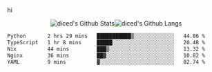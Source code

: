 hi

<div align="center">
  <img align="center" style="padding:0" src="https://github-readme-stats-dzcp99cze-dicedtomatos-projects.vercel.app/api?username=diced&show_icons=true&count_private=true&include_all_commits=true&hide=contribs&custom_title=GitHub%20Stats&theme=transparent&hide_border=true" alt="diced's Github Stats"><img align="center" style="padding:0" src="https://github-readme-stats-dzcp99cze-dicedtomatos-projects.vercel.app/api/top-langs/?username=diced&layout=compact&hide_border=true&theme=transparent" alt="diced's Github Langs">
</div>

<!--START_SECTION:waka-->

```txt
Python       2 hrs 29 mins   ███████████▒░░░░░░░░░░░░░   44.86 %
TypeScript   1 hr 8 mins     █████░░░░░░░░░░░░░░░░░░░░   20.48 %
Nix          44 mins         ███▒░░░░░░░░░░░░░░░░░░░░░   13.32 %
Nginx        36 mins         ██▓░░░░░░░░░░░░░░░░░░░░░░   10.82 %
YAML         9 mins          ▓░░░░░░░░░░░░░░░░░░░░░░░░   02.74 %
```

<!--END_SECTION:waka-->
